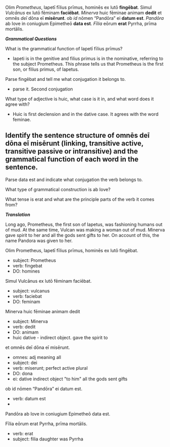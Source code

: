 Olim *Prometheus*, Iapetī fīlius prīmus, hominēs ex lutō **fingēbat**. Simul *Vulcānus* ex lutō fēminam **faciēbat**. *Minerva* huic fēminae animam **dedit** et omnēs *deī* dōna eī **misērunt**. ob *id* nōmen “Pandōra” ei **datum est**. *Pandōra* ab Iove in coniugium Epimetheō **data est**. *Fīlia* eōrum **erat** Pyrrha, prīma mortālis.

***Grammatical Questions***

What is the grammatical function of Iapetī fīlius prīmus?
- Iapeti is in the genitive and filius primus is in the nominative, referring to the subject Prometheus. This phrase tells us that Prometheus is the first son, or filius primus, of Iapetus.

Parse fingēbat and tell me what conjugation it belongs to.
- parse it. Second conjugation

What type of adjective is huic, what case is it in, and what word does it agree with?
- Huic is first declension and in the dative case. It agrees with the word feminae.

Identify the sentence structure of omnēs deī dōna eī misērunt (linking, transitive active, transitive passive or intransitive) and the grammatical function of each word in the sentence.
- 

Parse data est and indicate what conjugation the verb belongs to.

What type of grammatical construction is ab Iove?

What tense is erat and what are the principle parts of the verb it comes from?

***Translation***

Long ago, Prometheus, the first son of Iapetus, was fashioning humans out of mud. At the same time, Vulcan was making a woman out of mud. Minerva gave spirit to her and all the gods sent gifts to her. On account of this, the name Pandora was given to her. 



Olim Prometheus, Iapetī fīlius prīmus, hominēs ex lutō fingēbat. 
- subject: Prometheus
- verb: fingebat
- DO: homines

Simul Vulcānus ex lutō fēminam faciēbat. 
- subject: vulcanus
- verb: faciebat
- DO: feminam

Minerva huic fēminae animam dedit 
- subject: Minerva
- verb: dedit
- DO: animam
- huic dative - indirect object. gave the spirit to

et omnēs deī dōna eī misērunt. 
- omnes: adj meaning all
- subject: dei
- verb: miserunt; perfect active plural
- DO: dona
- ei: dative indirect object "to him"
all the gods sent gifts 

ob id nōmen “Pandōra” ei datum est. 
- verb: datum est
- 

Pandōra ab Iove in coniugium Epimetheō data est. 


Fīlia eōrum erat Pyrrha, prīma mortālis.
- verb: erat
- subject: filia
daughter was Pyrrha
